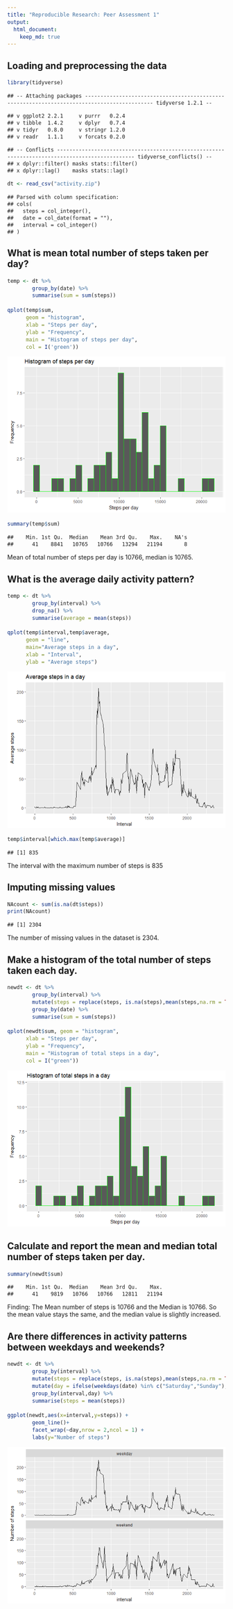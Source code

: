 ```yaml
---
title: "Reproducible Research: Peer Assessment 1"
output: 
  html_document:
    keep_md: true
---
```



## Loading and preprocessing the data


```r
library(tidyverse)
```

```
## -- Attaching packages -------------------------------------------------------------------------------------------- tidyverse 1.2.1 --
```

```
## v ggplot2 2.2.1     v purrr   0.2.4
## v tibble  1.4.2     v dplyr   0.7.4
## v tidyr   0.8.0     v stringr 1.2.0
## v readr   1.1.1     v forcats 0.2.0
```

```
## -- Conflicts ----------------------------------------------------------------------------------------------- tidyverse_conflicts() --
## x dplyr::filter() masks stats::filter()
## x dplyr::lag()    masks stats::lag()
```

```r
dt <- read_csv("activity.zip")
```

```
## Parsed with column specification:
## cols(
##   steps = col_integer(),
##   date = col_date(format = ""),
##   interval = col_integer()
## )
```


## What is mean total number of steps taken per day?

```r
temp <- dt %>%
        group_by(date) %>%
        summarise(sum = sum(steps))

qplot(temp$sum,
      geom = "histogram",
      xlab = "Steps per day",
      ylab = "Frequency",
      main = "Histogram of steps per day", 
      col = I('green'))
```

![](PA1_template_files/figure-html/unnamed-chunk-2-1.png)<!-- -->

```r
summary(temp$sum)
```

```
##    Min. 1st Qu.  Median    Mean 3rd Qu.    Max.    NA's 
##      41    8841   10765   10766   13294   21194       8
```

Mean of total number of steps per day is 10766, median is 10765.

## What is the average daily activity pattern?

```r
temp <- dt %>%
        group_by(interval) %>%
        drop_na() %>%
        summarise(average = mean(steps))

qplot(temp$interval,temp$average, 
      geom = "line", 
      main="Average steps in a day", 
      xlab = "Interval", 
      ylab = "Average steps")
```

![](PA1_template_files/figure-html/unnamed-chunk-4-1.png)<!-- -->


```r
temp$interval[which.max(temp$average)]
```

```
## [1] 835
```


The interval with the maximum number of steps is 835

## Imputing missing values

```r
NAcount <- sum(is.na(dt$steps))
print(NAcount)
```

```
## [1] 2304
```
The number of missing values in the dataset is 2304.

## Make a histogram of the total number of steps taken each day.

```r
newdt <- dt %>%
        group_by(interval) %>%
        mutate(steps = replace(steps, is.na(steps),mean(steps,na.rm = TRUE))) %>%
        group_by(date) %>%
        summarise(sum = sum(steps))

qplot(newdt$sum, geom = "histogram",
      xlab = "Steps per day", 
      ylab = "Frequency",
      main = "Histogram of total steps in a day",
      col = I("green"))
```

![](PA1_template_files/figure-html/unnamed-chunk-7-1.png)<!-- -->


## Calculate and report the mean and median total number of steps taken per day. 

```r
summary(newdt$sum)
```

```
##    Min. 1st Qu.  Median    Mean 3rd Qu.    Max. 
##      41    9819   10766   10766   12811   21194
```

Finding: The Mean number of steps is 10766 and the Median is 10766. So the mean value stays the same, and the median value is slightly increased.



## Are there differences in activity patterns between weekdays and weekends?


```r
newdt <- dt %>%
        group_by(interval) %>%
        mutate(steps = replace(steps, is.na(steps),mean(steps,na.rm = TRUE))) %>%
        mutate(day = ifelse(weekdays(date) %in% c("Saturday","Sunday"), "weekend","weekday")) %>%
        group_by(interval,day) %>%
        summarise(steps = mean(steps))

ggplot(newdt,aes(x=interval,y=steps)) + 
        geom_line()+
        facet_wrap(~day,nrow = 2,ncol = 1) +
        labs(y="Number of steps")
```

![](PA1_template_files/figure-html/unnamed-chunk-9-1.png)<!-- -->

